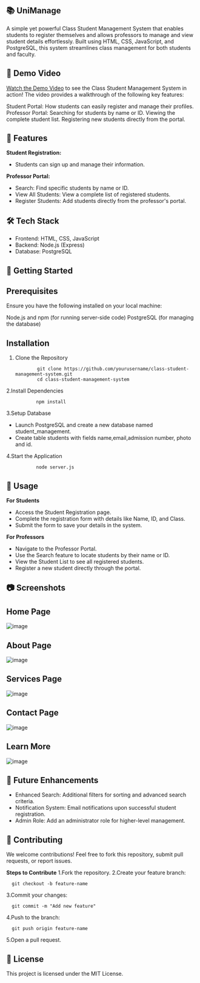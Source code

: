 ## 📚 UniManage
A simple yet powerful Class Student Management System that enables students to register themselves and allows professors to manage and view student details effortlessly. Built using HTML, CSS, JavaScript, and PostgreSQL, this system streamlines class management for both students and faculty.


## 🎥 Demo Video
[Watch the Demo Video](https://drive.google.com/file/d/1p4YWZHXSieqiuV9MJaF17kn7Y4Sdrw5k/view?usp=sharing) to see the Class Student Management System in action!
The video provides a walkthrough of the following key features:


Student Portal: How students can easily register and manage their profiles.
Professor Portal:
Searching for students by name or ID.
Viewing the complete student list.
Registering new students directly from the portal.

## 🎯 Features
**Student Registration:**
- Students can sign up and manage their information.

**Professor Portal:**
- Search: Find specific students by name or ID.
- View All Students: View a complete list of registered students.
- Register Students: Add students directly from the professor's portal.


## 🛠️ Tech Stack
- Frontend: HTML, CSS, JavaScript
- Backend: Node.js (Express)
- Database: PostgreSQL


## 🚀 Getting Started
## **Prerequisites**
Ensure you have the following installed on your local machine:

Node.js and npm (for running server-side code)
PostgreSQL (for managing the database)

## **Installation**

1. Clone the Repository
   
               git clone https://github.com/yourusername/class-student-management-system.git
               cd class-student-management-system
2.Install Dependencies

               npm install  

3.Setup Database
   - Launch PostgreSQL and create a new database named student_management.
   - Create table students with fields name,email,admission number, photo and id.

4.Start the Application

               node server.js  
## 📖 Usage

**For Students**
- Access the Student Registration page.
- Complete the registration form with details like Name, ID, and Class.
- Submit the form to save your details in the system.
  
**For Professors**
- Navigate to the Professor Portal.
- Use the Search feature to locate students by their name or ID.
- View the Student List to see all registered students.
- Register a new student directly through the portal.

## 📷 Screenshots

## **Home Page**
![image](https://github.com/user-attachments/assets/68c1bf47-cfee-4cce-a5ac-7e6a3e0c8665)

## **About Page**
![image](https://github.com/user-attachments/assets/4dc272ae-2993-417c-9aba-676b6b15f2d9)

## **Services Page**
![image](https://github.com/user-attachments/assets/78d875c0-7e3a-4c15-bec7-31771055c12e)

## **Contact Page**
![image](https://github.com/user-attachments/assets/02b67f8b-cff5-4d4e-a68b-0dd42db85bd1)

## **Learn More**
![image](https://github.com/user-attachments/assets/e1a1170a-1cbb-4e01-8174-7e75d15c02c2)


## 🌱 Future Enhancements
- Enhanced Search: Additional filters for sorting and advanced search criteria.
- Notification System: Email notifications upon successful student registration.
- Admin Role: Add an administrator role for higher-level management.

## 🤝 Contributing
We welcome contributions! Feel free to fork this repository, submit pull requests, or report issues.

**Steps to Contribute**
1.Fork the repository.
2.Create your feature branch:

      git checkout -b feature-name
3.Commit your changes:

      git commit -m "Add new feature"
4.Push to the branch:

      git push origin feature-name
5.Open a pull request.

## 📝 License
This project is licensed under the MIT License.








